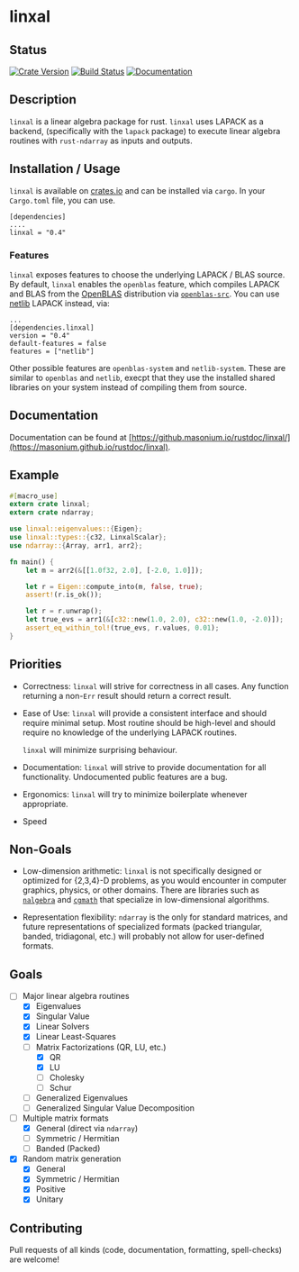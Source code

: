 # linxal #

## Status ##
[![Crate Version](https://img.shields.io/crates/v/linxal.svg)](https://crates.io/crates/linxal)
[![Build Status](https://travis-ci.org/masonium/linxal.svg?branch=master)](https://travis-ci.org/masonium/linxal) [![Documentation](https://docs.rs/linxal/badge.svg)](https://docs.rs/linxal)

## Description ##

`linxal` is a linear algebra package for rust. `linxal` uses LAPACK as a
backend, (specifically with the `lapack` package) to execute linear
algebra routines with `rust-ndarray` as inputs and outputs.

## Installation / Usage ##

`linxal` is available on [crates.io](https://crates.io) and can be installed via `cargo`. In your `Cargo.toml` file, you can use.

```text
[dependencies]
....
linxal = "0.4"
```

### Features ###
`linxal` exposes features to choose the underlying LAPACK / BLAS
source. By default, `linxal` enables the `openblas` feature, which
compiles LAPACK and BLAS from the [OpenBLAS](http://www.openblas.net/)
distribution
via [`openblas-src`](https://github.com/cmr/openblas-src). You can
use [netlib](http://www.netlib.org/) LAPACK instead, via:

```text
...
[dependencies.linxal]
version = "0.4"
default-features = false
features = ["netlib"]
```

Other possible features are `openblas-system` and
`netlib-system`. These are similar to `openblas` and `netlib`, execpt
that they use the installed shared libraries on your system instead of
compiling them from source.

## Documentation ##

Documentation can be found at [https://github.masonium.io/rustdoc/linxal/](https://masonium.github.io/rustdoc/linxal).

## Example ##

```rust
#[macro_use]
extern crate linxal;
extern crate ndarray;

use linxal::eigenvalues::{Eigen};
use linxal::types::{c32, LinxalScalar};
use ndarray::{Array, arr1, arr2};

fn main() {
	let m = arr2(&[[1.0f32, 2.0], [-2.0, 1.0]]);

	let r = Eigen::compute_into(m, false, true);
	assert!(r.is_ok());

	let r = r.unwrap();
	let true_evs = arr1(&[c32::new(1.0, 2.0), c32::new(1.0, -2.0)]);
	assert_eq_within_tol!(true_evs, r.values, 0.01);
}
```

## Priorities ##
- Correctness: `linxal` will strive for correctness in all cases. Any
  function returning a non-`Err` result should return a correct
  result.
- Ease of Use: `linxal` will provide a consistent interface and should
  require minimal setup. Most routine should be high-level and should
  require no knowledge of the underlying LAPACK routines.

  `linxal` will minimize surprising behaviour.

- Documentation: `linxal` will strive to provide documentation for all
  functionality. Undocumented public features are a bug.

- Ergonomics: `linxal` will try to minimize boilerplate whenever
  appropriate.

- Speed

## Non-Goals ##
- Low-dimension arithmetic: `linxal` is not specifically designed or
  optimized for {2,3,4}-D problems, as you would encounter in computer
  graphics, physics, or other domains. There are libraries such
  as [`nalgebra`](https://crates.io/crates/nalgebra)
  and [`cgmath`](https://crates.io/crates/cgmath) that specialize in
  low-dimensional algorithms.

- Representation flexibility: `ndarray` is the only for standard
  matrices, and future representations of specialized formats (packed
  triangular, banded, tridiagonal, etc.) will probably not allow for
  user-defined formats.

## Goals ##
- [ ] Major linear algebra routines
  - [X] Eigenvalues
  - [X] Singular Value
  - [X] Linear Solvers
  - [X] Linear Least-Squares
  - [ ] Matrix Factorizations (QR, LU, etc.)
	- [X] QR
	- [X] LU
	- [ ] Cholesky
	- [ ] Schur
  - [ ] Generalized Eigenvalues
  - [ ] Generalized Singular Value Decomposition
- [ ] Multiple matrix formats
  - [X] General (direct via `ndarray`)
  - [ ] Symmetric / Hermitian
  - [ ] Banded (Packed)
- [X] Random matrix generation
  - [X] General
  - [X] Symmetric / Hermitian
  - [X] Positive
  - [X] Unitary

## Contributing ##
Pull requests of all kinds (code, documentation, formatting, spell-checks) are welcome!
